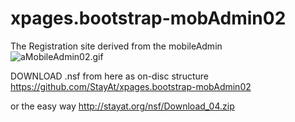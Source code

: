 # xpages.bootstrap-mobAdmin02
The Registration site derived from the mobileAdmin
<br/>
<img src="http://StayAt.org/images/plx/aMobileAdmin02.gif" alt="aMobileAdmin02.gif">

DOWNLOAD .nsf
from here as on-disc structure
https://github.com/StayAt/xpages.bootstrap-mobAdmin02

or the easy way
http://stayat.org/nsf/Download_04.zip
